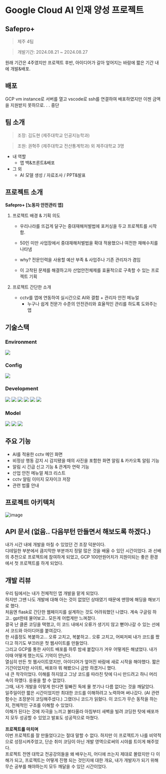 # Google Cloud AI 인재 양성 프로젝트  


## Safepro+
>제주 4팀

> 개발기간: 2024.08.21 ~ 2024.08.27

원래 기간은 4주였지만 프로젝트 후반, 아이디어가 갈아 엎어지는 바람에 짧은 기간 내에 개발&배포.

## 배포
GCP vm instance로 서버를 열고 vscode로 ssh를 연결하여 배포하였지만 이젠 금액을 지원받지 못하므로. . . 중단

## 팀 소개
> 조장: 김도현 (제주대학교 인공지능학과)

> 조원: 권혁주 (제주대학교 전산통계학과) 외 제주대학교 3명

 - 내 역할
   - 앱 백&프론트&배포
 - 그 외
   - AI 모델 생성 / 자료조사 / PPT&발표 

## 프로젝트 소개 
**Safepro+ [노동자 안전관리 앱]**

1. 프로젝트 배경 & 기획 의도
   - 우리나라를 뜨겁게 달구는 중대재해처벌법에 포커싱을 두고 프로젝트를 시작함.

   - 50인 미만 사업장에서 중대재해처벌법을 확대 적용했으나 여전한 재해수치를 나타냄
   
   - why? 전문인력을 사용할 예산 부족 & 사업주나 기존 관리자가 겸임

   - 이 고착된 문제를 해결하고자 산업안전체제를 효율적으로 구축할 수 있는 프로젝트 기획

2. 프로젝트 간단한 소개

   - cctv를 앱에 연동하여 실시간으로 AI와 결합 + 관리자 안전 메뉴얼
     - 누구나 쉽게 전문가 수준의 안전관리와 효율적인 관리를 하도록 도와주는 앱

  
## **기술스택**
  ### Environment
  <img src="https://img.shields.io/badge/Visual Studio Code-0769AD?style=for-the-badge&logo=Visual Studio Code&logoColor=white">

  ### Config
  <img src="https://img.shields.io/badge/npm-CB3837?style=for-the-badge&logo=npm&logoColor=white">

  ### Development
  <img src="https://img.shields.io/badge/python-3776AB?style=for-the-badge&logo=python&logoColor=white"> <img src="https://img.shields.io/badge/html5-E34F26?style=for-the-badge&logo=html5&logoColor=white"> <img src="https://img.shields.io/badge/css-1572B6?style=for-the-badge&logo=css3&logoColor=white"> <img src="https://img.shields.io/badge/javascript-F7DF1E?style=for-the-badge&logo=javascript&logoColor=black"> <img src="https://img.shields.io/badge/flask-000000?style=for-the-badge&logo=flask&logoColor=white">
  <img src="https://img.shields.io/badge/sqlite-003B57?style=for-the-badge&logo=sqlite&logoColor=white">

  ### Model
  <img src="https://img.shields.io/badge/tensorflow-FF6F00?style=for-the-badge&logo=tensorflow&logoColor=white"> <img src="https://img.shields.io/badge/MediaPipe-4FC08D?style=for-the-badge&logo=MediaPipe&logoColor=white"> <img src="https://img.shields.io/badge/Yolo-003545?style=for-the-badge&logo=Yolo&logoColor=white">

## 주요 기능
   - AI를 적용한 cctv 메인 화면
   - 비정상 행동 감지 시 감지됐을 때의 사진을 포함한 화면 알림 & 카카오톡 알림 기능
   - 알림 시 긴급 신고 기능 & 관계자 연락 기능
   - 산업 안전 메뉴얼 체크 리스트
   - cctv 알림 이미지 모자이크 저장
   - 관련 법률 안내
     
## 프로젝트 아키텍처

![image](https://github.com/user-attachments/assets/42feca44-d70f-435a-857e-912d4dae45da)

## API 문서 (없음.. 다음부턴 만들면서 해보도록 하겠다.)



내가 시간 내에 개발을 마칠 수 있었던 건 조장 덕분이다.<br> 디테일한 부분에서 큼지막한 부분까지 정말 많은 것을 배울 수 있던 시간이었다.
과 선배의 추천으로 프로젝트에 참여하게 되었고, GCP 100만원어치가 지원이되는 좋은 환경에서 첫 프로젝트를 하게 되었다. <br>

## 개발 리뷰
우리 팀에서는 내가 전체적인 앱 개발을 맡게 되었다. <br>하지만 그땐 나도 개발에 대해 아는 것이 없었던 상태였기 때문에 맨땅에 해딩을 해보기로 했다.
<br>처음엔 flask로 간단한 웹페이지를 설계하는 것도 어려워했던 나였다. 계속 구글링 하고.. gpt한테 물어보고.. 모든게 어렵게만 느껴졌다. <br>
결국 난 클론 코딩을 택했고, 이 코드 내에서 오류가 생기지 않고 뻗어나갈 수 있는 선에서 코드와 아이디어를 붙여갔다. <br>
한 사흘정도 복붙하고... 오류 고치고, 복붙하고.. 오류 고치고, 어찌저찌 내가 코드를 짰다고 하기도 부끄러운 첫 웹사이트를 만들었다. <br>
그리고 GCP를 통한 사이트 배포를 하루 밤새 붙잡다가 겨우 어떻게든 해냈었다. 내가 이때 어떻게 했는지도 기억이 안난다. <br>
열심히 만든 첫 웹사이트였지만, 아이디어가 엎어진 바람에 새로 시작을 해야했다. 짧은 기간이었지만 사이트, 배포야 뭐 해봤으니 금방 하겠거니 했다.<br>
내 큰 착각이었다. 이해를 하지않고 그냥 코드를 따라친 탓에 다시 만드려고 하니 머리 속이 하얬다. 응용을 할 수 없었다. <br>
그때, 내가 개발을 이렇게 한다면 밑빠진 독에 물 붓기나 다름 없다는 것을 깨달았다. <br> 일주일이란 짧은 시간이었지만 최대한 코드를 이해하려고 노력하며
써나갔다. (AI 관련 함수는 조장분이 코딩해주셨다.) 그랬더니 코드가 읽혔다. 이 코드가 무슨 동작을 하는지, 전체적인 구조를 이해할 수 있었다. <br>
이해가 된다는 것에 자극을 느끼고 불타올라 아침부터 새벽을 빌려 코딩한 탓에 배포까지 모두 성공할 수 있었고 발표도 성공적으로 마쳤다. <br> 
<br> **프로젝트를 마치며** <br>
이번 프로젝트를 잘 만들었다고는 절대 말할 수 없다. 하지만 이 프로젝트가 나를 비약적으로 성장시켜주었고, 단순 취미 코딩이 아닌 개발 영역으로써의 시야를 트이게 해주었다. <br>
프로젝트 전엔 대학교 전공강의들을 왜 배우는지, 어디에 쓰는지 제대로 몰랐지만 다 이해가 되고, 프로젝트는 어떻게 진행 되는 것인지에 대한 개요, 내가 개발자가 되기 위해 무슨 공부를 해야하는지 모두 깨달을 수 있던 시간이었다.



  







  
